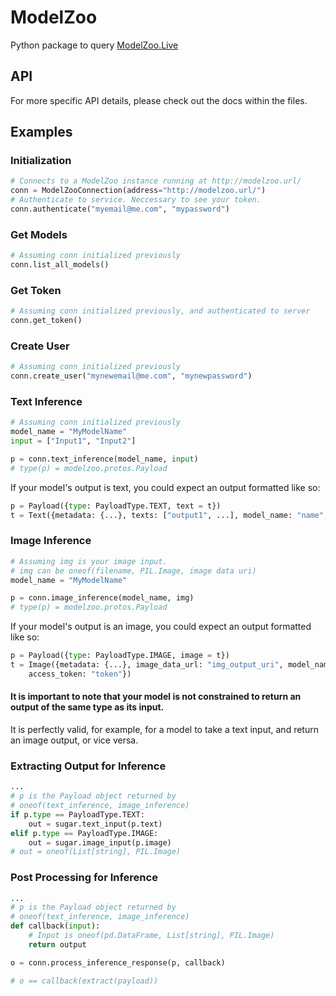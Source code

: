 # ModelZoo
Python package to query [ModelZoo.Live](https://modelzoo.live)

## API
For more specific API details, please check out the docs within the files.

## Examples
### Initialization
```python
# Connects to a ModelZoo instance running at http://modelzoo.url/
conn = ModelZooConnection(address="http://modelzoo.url/")
# Authenticate to service. Neccessary to see your token.
conn.authenticate("myemail@me.com", "mypassword")
```
### Get Models
```python
# Assuming conn initialized previously
conn.list_all_models()
```
### Get Token
```python
# Assuming conn initialized previously, and authenticated to server
conn.get_token()
```
### Create User
```python
# Assuming conn initialized previously
conn.create_user("mynewemail@me.com", "mynewpassword")
```
### Text Inference
```python
# Assuming conn initialized previously
model_name = "MyModelName"
input = ["Input1", "Input2"]

p = conn.text_inference(model_name, input)
# type(p) = modelzoo.protos.Payload
```
If your model's output is text, you could expect an output formatted like so:
```python
p = Payload({type: PayloadType.TEXT, text = t})
t = Text({metadata: {...}, texts: ["output1", ...], model_name: "name", access_token: "token"})
```
### Image Inference
```python
# Assuming img is your image input.
# img can be oneof(filename, PIL.Image, image data uri)
model_name = "MyModelName"

p = conn.image_inference(model_name, img)
# type(p) = modelzoo.protos.Payload
```
If your model's output is an image, you could expect an output formatted like so:
```python
p = Payload({type: PayloadType.IMAGE, image = t})
t = Image({metadata: {...}, image_data_url: "img_output_uri", model_name: "name", 
    access_token: "token"})
```
#### It is important to note that your model is not constrained to return an output of the same type as its input. 
It is perfectly valid, for example, for a model to take a text input, and return an image output, or vice versa.
### Extracting Output for Inference
```python
...
# p is the Payload object returned by
# oneof(text_inference, image_inference)
if p.type == PayloadType.TEXT:
    out = sugar.text_input(p.text)
elif p.type == PayloadType.IMAGE:
    out = sugar.image_input(p.image)
# out = oneof(List[string], PIL.Image)
```
### Post Processing for Inference
```python
...
# p is the Payload object returned by
# oneof(text_inference, image_inference)
def callback(input):
    # Input is oneof(pd.DataFrame, List[string], PIL.Image)
    return output

o = conn.process_inference_response(p, callback)

# o == callback(extract(payload))
```